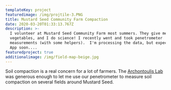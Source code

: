 ```yaml
---
templateKey: project
featuredimage: /img/projtile-3.PNG
title: Mustard Seed Community Farm Compaction
date: 2020-03-20T01:33:13.767Z
description: >-
  I volunteer at Mustard Seed Community Farm most summers. They give me
  vegetables, and I do science! I recently went and took penetrometer
  measurements (with some helpers).  I'm processing the data, but expect a Shiny
  App soon....
featuredproject: true
additionalimage: /img/field-map-beige.jpg
---
```

Soil compaction is a real concern for a lot of farmers. The [Archontoulis Lab](https://www.archontoulislab.com/) was generous enough to let me use our penetrometer to measure soil compaction on several fields around Mustard Seed.
